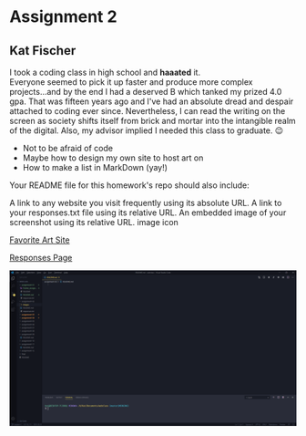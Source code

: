
# Assignment 2
## Kat Fischer

I took a coding class in high school and **haaated** it.  
Everyone seemed to pick it up faster and produce more complex projects...and by the end I had a deserved B which tanked my prized 4.0 gpa. That was fifteen years ago and I've had an absolute dread and despair attached to coding ever since.  Nevertheless, I can read the writing on the screen as society shifts itself from brick and mortar into the intangible realm of the digital. 
Also, my advisor implied I needed this class to graduate. :wink:

- Not to be afraid of code
- Maybe how to design my own site to host art on
- How to make a list in MarkDown (yay!)


Your README file for this homework's repo should also include:

A link to any website you visit frequently using its absolute URL.
A link to your responses.txt file using its relative URL.
An embedded image of your screenshot using its relative URL. image icon

[Favorite Art Site](http://www.muddycolors.com/)


[Responses Page](./responses.txt)


![](./images/A2SS.png)
